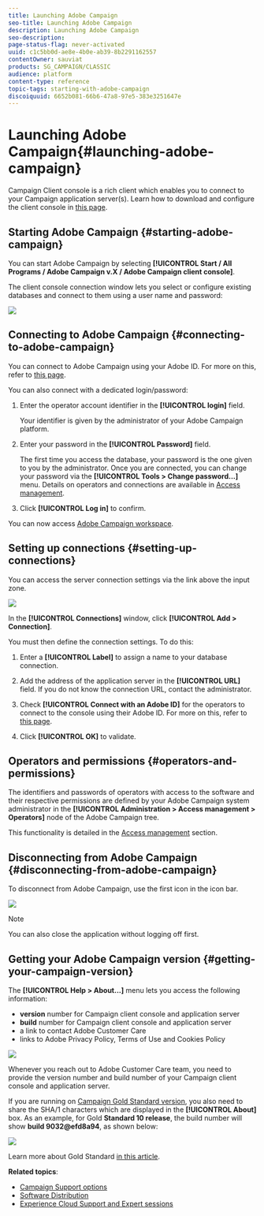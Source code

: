 ```yaml
---
title: Launching Adobe Campaign
seo-title: Launching Adobe Campaign
description: Launching Adobe Campaign
seo-description: 
page-status-flag: never-activated
uuid: c1c5bb0d-ae8e-4b0e-ab39-8b2291162557
contentOwner: sauviat
products: SG_CAMPAIGN/CLASSIC
audience: platform
content-type: reference
topic-tags: starting-with-adobe-campaign
discoiquuid: 6652b081-66b6-47a8-97e5-383e3251647e
---
```


# Launching Adobe Campaign{#launching-adobe-campaign}

Campaign Client console is a rich client which enables you to connect to your Campaign application server(s). Learn how to download and configure the client console in [this page](../../installation/using/installing-the-client-console.md).

## Starting Adobe Campaign {#starting-adobe-campaign}

You can start Adobe Campaign by selecting **[!UICONTROL Start / All Programs / Adobe Campaign v.X / Adobe Campaign client console]**.

The client console connection window lets you select or configure existing databases and connect to them using a user name and password:

![](assets/s_ncs_user_login.png)

## Connecting to Adobe Campaign {#connecting-to-adobe-campaign}

You can connect to Adobe Campaign using your Adobe ID. For more on this, refer to [this page](../../integrations/using/about-adobe-id.md).

You can also connect with a dedicated login/password:

1. Enter the operator account identifier in the **[!UICONTROL login]** field.

   Your identifier is given by the administrator of your Adobe Campaign platform.

1. Enter your password in the **[!UICONTROL Password]** field.

   The first time you access the database, your password is the one given to you by the administrator. Once you are connected, you can change your password via the **[!UICONTROL Tools > Change password...]** menu. Details on operators and connections are available in [Access management](../../platform/using/access-management.md).

1. Click **[!UICONTROL Log in]** to confirm.

You can now access [Adobe Campaign workspace](../../platform/using/adobe-campaign-workspace.md).

## Setting up connections {#setting-up-connections}

You can access the server connection settings via the link above the input zone.

![](assets/s_ncs_user_connections_management.png)

In the **[!UICONTROL Connections]** window, click **[!UICONTROL Add > Connection]**.

You must then define the connection settings. To do this:

1. Enter a **[!UICONTROL Label]** to assign a name to your database connection.

1. Add the address of the application server in the **[!UICONTROL URL]** field. If you do not know the connection URL, contact the administrator.

1. Check **[!UICONTROL Connect with an Adobe ID]** for the operators to connect to the console using their Adobe ID. For more on this, refer to [this page](../../integrations/using/about-adobe-id.md).

1. Click **[!UICONTROL OK]** to validate.

## Operators and permissions {#operators-and-permissions}

The identifiers and passwords of operators with access to the software and their respective permissions are defined by your Adobe Campaign system administrator in the **[!UICONTROL Administration > Access management > Operators]** node of the Adobe Campaign tree.

This functionality is detailed in the [Access management](../../platform/using/access-management.md) section.

## Disconnecting from Adobe Campaign {#disconnecting-from-adobe-campaign}

To disconnect from Adobe Campaign, use the first icon in the icon bar.

![](assets/s_ncs_user_deconnexion.png)

>[!NOTE]
>
>You can also close the application without logging off first.

## Getting your Adobe Campaign version {#getting-your-campaign-version}

The **[!UICONTROL Help > About...]** menu lets you access the following information:

* **version** number for Campaign client console and application server
* **build** number for Campaign client console and application server
* a link to contact Adobe Customer Care
* links to Adobe Privacy Policy, Terms of Use and Cookies Policy

![](assets/about-acc.png)

Whenever you reach out to Adobe Customer Care team, you need to provide the version number and build number of your Campaign client console and application server.

If you are running on [Campaign Gold Standard version](../../rn/using/gold-standard.md), you also need to share the SHA/1 characters which are displayed in the **[!UICONTROL About]** box. As an example, for Gold **Standard 10 release**, the build number will show **build 9032&#64;efd8a94**, as shown below:

![](assets/about-acc-gs.png)

Learn more about Gold Standard [in this article](https://helpx.adobe.com/campaign/kb/gold-standard.html).

**Related topics**:

* [Campaign Support options](https://helpx.adobe.com/campaign/kb/ac-support.html#acc-support)
* [Software Distribution](https://docs.adobe.com/content/help/en/experience-cloud/software-distribution/home.html)
* [Experience Cloud Support and Expert sessions](https://helpx.adobe.com/enterprise/admin-guide.html/enterprise/using/support-for-experience-cloud.ug.html)
